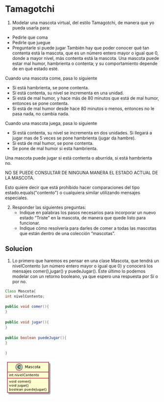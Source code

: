 # Tamagotchi

1. Modelar una mascota virtual, del estilo Tamagotchi, de manera que yo pueda usarla para: 

* Pedirle que coma
* Pedirle que juegue
* Preguntarle si puede jugar
También hay que poder conocer qué tan contenta está la mascota, que es un número entero mayor o igual que 0, donde a mayor nivel, más contenta está la mascota.
Una mascota puede estar mal humor, hambrienta o contenta; y su comportamiento depende de en qué estado esté.

Cuando una mascota come, pasa lo siguiente

* Si está hambrienta, se pone contenta. 
* Si está contenta, su nivel se incrementa en una unidad.
* Si está de mal humor, y hace más de 80 minutos que está de mal humor, entonces se pone contenta.
* Si está de mal humor desde hace 80 minutos o menos, entonces no le pasa nada, no cambia nada.

Cuando una mascota juega, pasa lo siguiente

* Si está contenta, su nivel se incrementa en dos unidades. Si llegará a jugar mas de 5 veces se pone hambrienta (jugar da hambre).
* Si está de mal humor, se pone contenta.
* Se pone de mal humor si esta hambrienta.

Una mascota puede jugar si está contenta o aburrida, si está hambrienta no.

NO SE PUEDE CONSULTAR DE NINGUNA MANERA EL ESTADO ACTUAL DE LA MASCOTA.

Esto quiere decir que está prohibido hacer comparaciones del tipo estado.equals("contento") o cualquiera similar utilizando mensajes especiales.

2. Responder las siguientes preguntas:
    * Indique en palabras los pasos necesarios para incorporar un nuevo estado “Triste” en la mascota, de manera que quede listo para funcionar.
    * Indique cómo resolvería para darles de comer a todas las mascotas que están dentro de una colección “mascotas”.


## Solucion
1. Lo primero que haremos es pensar en una clase Mascota, que tendrá un nivelContento (un número entero mayor o igual que 0) y conocerá los mensajes comer(),jugar() y puedeJugar(). Este último lo podemos modelar con un retorno booleano, ya que espero una respuesta por Sí o por no.
```java
Class Mascota{
int nivelContento;

public void comer(){
}

public void jugar(){
}

public boolean puedeJugar(){
}

}
```

<img src="t1.png">
